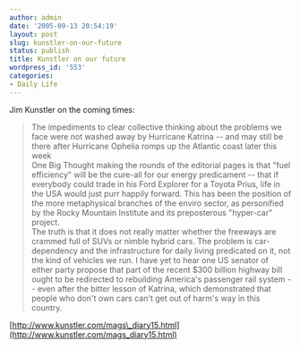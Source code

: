 ```yaml
---
author: admin
date: '2005-09-13 20:54:19'
layout: post
slug: kunstler-on-our-future
status: publish
title: Kunstler on our future
wordpress_id: '553'
categories:
- Daily Life
---
```


Jim Kunstler on the coming times:

> The impediments to clear collective thinking about the problems we
> face were not washed away by Hurricane Katrina -- and may still be
> there after Hurricane Ophelia romps up the Atlantic coast later this
> week\
>  One Big Thought making the rounds of the editorial pages is that
> "fuel efficiency" will be the cure-all for our energy predicament --
> that if everybody could trade in his Ford Explorer for a Toyota Prius,
> life in the USA would just purr happily forward. This has been the
> position of the more metaphysical branches of the enviro sector, as
> personified by the Rocky Mountain Institute and its preposterous
> "hyper-car" project. \
>  The truth is that it does not really matter whether the freeways are
> crammed full of SUVs or nimble hybrid cars. The problem is
> car-dependency and the infrastructure for daily living predicated on
> it, not the kind of vehicles we run. I have yet to hear one US senator
> of either party propose that part of the recent $300 billion highway
> bill ought to be redirected to rebuilding America's passenger rail
> system -- even after the bitter lesson of Katrina, which demonstrated
> that people who don't own cars can't get out of harm's way in this
> country.

[http://www.kunstler.com/mags\_diary15.html](http://www.kunstler.com/mags_diary15.html)
